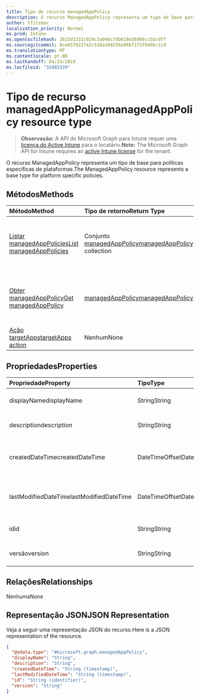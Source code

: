 ```yaml
---
title: Tipo de recurso managedAppPolicy
description: O recurso ManagedAppPolicy representa um tipo de base para políticas específicas de plataformas.
author: tfitzmac
localization_priority: Normal
ms.prod: Intune
ms.openlocfilehash: 2615d1331c024c1a04bc7db618e36966cc5bcdff
ms.sourcegitcommit: 0ce657622f42c510a104156a96bf1f1f040bc1cd
ms.translationtype: MT
ms.contentlocale: pt-BR
ms.lasthandoff: 04/24/2019
ms.locfileid: "32465339"
---
```

# <a name="managedapppolicy-resource-type"></a><span data-ttu-id="cae63-103">Tipo de recurso managedAppPolicy</span><span class="sxs-lookup"><span data-stu-id="cae63-103">managedAppPolicy resource type</span></span>

> <span data-ttu-id="cae63-104">**Observação:** A API do Microsoft Graph para Intune requer uma [licença do Active Intune](https://go.microsoft.com/fwlink/?linkid=839381) para o locatário.</span><span class="sxs-lookup"><span data-stu-id="cae63-104">**Note:** The Microsoft Graph API for Intune requires an [active Intune license](https://go.microsoft.com/fwlink/?linkid=839381) for the tenant.</span></span>

<span data-ttu-id="cae63-105">O recurso ManagedAppPolicy representa um tipo de base para políticas específicas de plataformas.</span><span class="sxs-lookup"><span data-stu-id="cae63-105">The ManagedAppPolicy resource represents a base type for platform specific policies.</span></span>

## <a name="methods"></a><span data-ttu-id="cae63-106">Métodos</span><span class="sxs-lookup"><span data-stu-id="cae63-106">Methods</span></span>
|<span data-ttu-id="cae63-107">Método</span><span class="sxs-lookup"><span data-stu-id="cae63-107">Method</span></span>|<span data-ttu-id="cae63-108">Tipo de retorno</span><span class="sxs-lookup"><span data-stu-id="cae63-108">Return Type</span></span>|<span data-ttu-id="cae63-109">Descrição</span><span class="sxs-lookup"><span data-stu-id="cae63-109">Description</span></span>|
|:---|:---|:---|
|[<span data-ttu-id="cae63-110">Listar managedAppPolicies</span><span class="sxs-lookup"><span data-stu-id="cae63-110">List managedAppPolicies</span></span>](../api/intune-mam-managedapppolicy-list.md)|<span data-ttu-id="cae63-111">Conjunto [managedAppPolicy](../resources/intune-mam-managedapppolicy.md)</span><span class="sxs-lookup"><span data-stu-id="cae63-111">[managedAppPolicy](../resources/intune-mam-managedapppolicy.md) collection</span></span>|<span data-ttu-id="cae63-112">Listar propriedades e relações de objetos de [managedAppPolicy](../resources/intune-mam-managedapppolicy.md).</span><span class="sxs-lookup"><span data-stu-id="cae63-112">List properties and relationships of the [managedAppPolicy](../resources/intune-mam-managedapppolicy.md) objects.</span></span>|
|[<span data-ttu-id="cae63-113">Obter managedAppPolicy</span><span class="sxs-lookup"><span data-stu-id="cae63-113">Get managedAppPolicy</span></span>](../api/intune-mam-managedapppolicy-get.md)|[<span data-ttu-id="cae63-114">managedAppPolicy</span><span class="sxs-lookup"><span data-stu-id="cae63-114">managedAppPolicy</span></span>](../resources/intune-mam-managedapppolicy.md)|<span data-ttu-id="cae63-115">Ler propriedades e relações de objetos de [managedAppPolicy](../resources/intune-mam-managedapppolicy.md).</span><span class="sxs-lookup"><span data-stu-id="cae63-115">Read properties and relationships of the [managedAppPolicy](../resources/intune-mam-managedapppolicy.md) object.</span></span>|
|[<span data-ttu-id="cae63-116">Ação targetApps</span><span class="sxs-lookup"><span data-stu-id="cae63-116">targetApps action</span></span>](../api/intune-mam-managedapppolicy-targetapps.md)|<span data-ttu-id="cae63-117">Nenhum</span><span class="sxs-lookup"><span data-stu-id="cae63-117">None</span></span>|<span data-ttu-id="cae63-118">Ainda não documentado</span><span class="sxs-lookup"><span data-stu-id="cae63-118">Not yet documented</span></span>|

## <a name="properties"></a><span data-ttu-id="cae63-119">Propriedades</span><span class="sxs-lookup"><span data-stu-id="cae63-119">Properties</span></span>
|<span data-ttu-id="cae63-120">Propriedade</span><span class="sxs-lookup"><span data-stu-id="cae63-120">Property</span></span>|<span data-ttu-id="cae63-121">Tipo</span><span class="sxs-lookup"><span data-stu-id="cae63-121">Type</span></span>|<span data-ttu-id="cae63-122">Descrição</span><span class="sxs-lookup"><span data-stu-id="cae63-122">Description</span></span>|
|:---|:---|:---|
|<span data-ttu-id="cae63-123">displayName</span><span class="sxs-lookup"><span data-stu-id="cae63-123">displayName</span></span>|<span data-ttu-id="cae63-124">String</span><span class="sxs-lookup"><span data-stu-id="cae63-124">String</span></span>|<span data-ttu-id="cae63-125">Nome de exibição da política.</span><span class="sxs-lookup"><span data-stu-id="cae63-125">Policy display name.</span></span>|
|<span data-ttu-id="cae63-126">description</span><span class="sxs-lookup"><span data-stu-id="cae63-126">description</span></span>|<span data-ttu-id="cae63-127">String</span><span class="sxs-lookup"><span data-stu-id="cae63-127">String</span></span>|<span data-ttu-id="cae63-128">Descrição da política.</span><span class="sxs-lookup"><span data-stu-id="cae63-128">The policy's description.</span></span>|
|<span data-ttu-id="cae63-129">createdDateTime</span><span class="sxs-lookup"><span data-stu-id="cae63-129">createdDateTime</span></span>|<span data-ttu-id="cae63-130">DateTimeOffset</span><span class="sxs-lookup"><span data-stu-id="cae63-130">DateTimeOffset</span></span>|<span data-ttu-id="cae63-131">A data e a hora da criação da política.</span><span class="sxs-lookup"><span data-stu-id="cae63-131">The date and time the policy was created.</span></span>|
|<span data-ttu-id="cae63-132">lastModifiedDateTime</span><span class="sxs-lookup"><span data-stu-id="cae63-132">lastModifiedDateTime</span></span>|<span data-ttu-id="cae63-133">DateTimeOffset</span><span class="sxs-lookup"><span data-stu-id="cae63-133">DateTimeOffset</span></span>|<span data-ttu-id="cae63-134">Última hora em que a política foi modificada.</span><span class="sxs-lookup"><span data-stu-id="cae63-134">Last time the policy was modified.</span></span>|
|<span data-ttu-id="cae63-135">id</span><span class="sxs-lookup"><span data-stu-id="cae63-135">id</span></span>|<span data-ttu-id="cae63-136">String</span><span class="sxs-lookup"><span data-stu-id="cae63-136">String</span></span>|<span data-ttu-id="cae63-137">Chave da entidade.</span><span class="sxs-lookup"><span data-stu-id="cae63-137">Key of the entity.</span></span>|
|<span data-ttu-id="cae63-138">versão</span><span class="sxs-lookup"><span data-stu-id="cae63-138">version</span></span>|<span data-ttu-id="cae63-139">String</span><span class="sxs-lookup"><span data-stu-id="cae63-139">String</span></span>|<span data-ttu-id="cae63-140">Versão da entidade.</span><span class="sxs-lookup"><span data-stu-id="cae63-140">Version of the entity.</span></span>|

## <a name="relationships"></a><span data-ttu-id="cae63-141">Relações</span><span class="sxs-lookup"><span data-stu-id="cae63-141">Relationships</span></span>
<span data-ttu-id="cae63-142">Nenhuma</span><span class="sxs-lookup"><span data-stu-id="cae63-142">None</span></span>

## <a name="json-representation"></a><span data-ttu-id="cae63-143">Representação JSON</span><span class="sxs-lookup"><span data-stu-id="cae63-143">JSON Representation</span></span>
<span data-ttu-id="cae63-144">Veja a seguir uma representação JSON do recurso.</span><span class="sxs-lookup"><span data-stu-id="cae63-144">Here is a JSON representation of the resource.</span></span>
<!-- {
  "blockType": "resource",
  "keyProperty": "id",
  "@odata.type": "microsoft.graph.managedAppPolicy"
}
-->
``` json
{
  "@odata.type": "#microsoft.graph.managedAppPolicy",
  "displayName": "String",
  "description": "String",
  "createdDateTime": "String (timestamp)",
  "lastModifiedDateTime": "String (timestamp)",
  "id": "String (identifier)",
  "version": "String"
}
```



